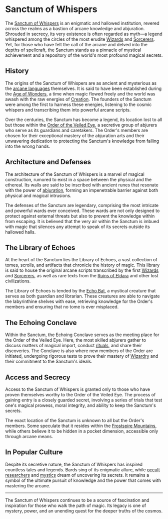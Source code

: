 # Sanctum of Whispers

The [Sanctum of Whispers](Sanctum%20of%20Whispers.md) is an enigmatic and hallowed institution, revered across the realms as a bastion of arcane knowledge and abjuration. Shrouded in secrecy, its very existence is often regarded as myth—a legend whispered among the circles of the most erudite [Wizards](Wizards.md) and [Sorcerers](Sorcerers.md). Yet, for those who have felt the call of the arcane and delved into the depths of spellcraft, the Sanctum stands as a pinnacle of mystical achievement and a repository of the world's most profound magical secrets.

## History

The origins of the Sanctum of Whispers are as ancient and mysterious as the [arcane languages](arcane%20languages.md) themselves. It is said to have been established during the [Age of Wonders](Age%20of%20Wonders.md), a time when magic flowed freely and the world was awash with the raw energies of [Creation](Creation.md). The founders of the Sanctum were among the first to harness these energies, listening to the cosmic whispers and transcribing them into powerful arcane scripts.

Over the centuries, the Sanctum has become a legend, its location lost to all but those within the [Order of the Veiled Eye](Order%20of%20the%20Veiled%20Eye.md), a secretive group of abjurers who serve as its guardians and caretakers. The Order's members are chosen for their exceptional mastery of the abjuration arts and their unwavering dedication to protecting the Sanctum's knowledge from falling into the wrong hands.

## Architecture and Defenses

The architecture of the Sanctum of Whispers is a marvel of magical construction, rumored to exist in a space between the physical and the ethereal. Its walls are said to be inscribed with ancient runes that resonate with the power of [abjuration](abjuration.md), forming an impenetrable barrier against both physical and magical intrusions.

The defenses of the Sanctum are legendary, comprising the most intricate and powerful wards ever conceived. These wards are not only designed to protect against external threats but also to prevent the knowledge within from escaping. It is believed that the very air within the Sanctum is imbued with magic that silences any attempt to speak of its secrets outside its hallowed halls.

## The Library of Echoes

At the heart of the Sanctum lies the Library of Echoes, a vast collection of tomes, scrolls, and artifacts that chronicle the history of magic. This library is said to house the original arcane scripts transcribed by the first [Wizards](Wizards.md) and [Sorcerers](Sorcerers.md), as well as rare texts from the [Ruins of Eldara](Ruins%20of%20Eldara.md) and other lost civilizations.

The Library of Echoes is tended by the [Echo Bat](Echo%20Bat.md), a mystical creature that serves as both guardian and librarian. These creatures are able to navigate the labyrinthine shelves with ease, retrieving knowledge for the Order's members and ensuring that no tome is ever misplaced.

## The Echoing Conclave

Within the Sanctum, the Echoing Conclave serves as the meeting place for the Order of the Veiled Eye. Here, the most skilled abjurers gather to discuss matters of magical import, conduct [rituals](rituals.md), and share their discoveries. The Conclave is also where new members of the Order are initiated, undergoing rigorous tests to prove their mastery of [Wizardry](Wizardry.md) and their commitment to the Sanctum's ideals.

## Access and Secrecy

Access to the Sanctum of Whispers is granted only to those who have proven themselves worthy to the Order of the Veiled Eye. The process of gaining entry is a closely guarded secret, involving a series of trials that test one's magical prowess, moral integrity, and ability to keep the Sanctum's secrets.

The exact location of the Sanctum is unknown to all but the Order's members. Some speculate that it resides within the [Frostspire Mountains](Frostspire%20Mountains.md), while others believe it to be hidden in a pocket dimension, accessible only through arcane means.

## In Popular Culture

Despite its secretive nature, the Sanctum of Whispers has inspired countless tales and legends. Bards sing of its enigmatic allure, while [occult researchers](occult%20researchers.md) and [mystics](mystics.md) dream of uncovering its secrets. It remains a symbol of the ultimate pursuit of knowledge and the power that comes with mastering the arcane.

---

The Sanctum of Whispers continues to be a source of fascination and inspiration for those who walk the path of magic. Its legacy is one of mystery, power, and an unending quest for the deeper truths of the cosmos.